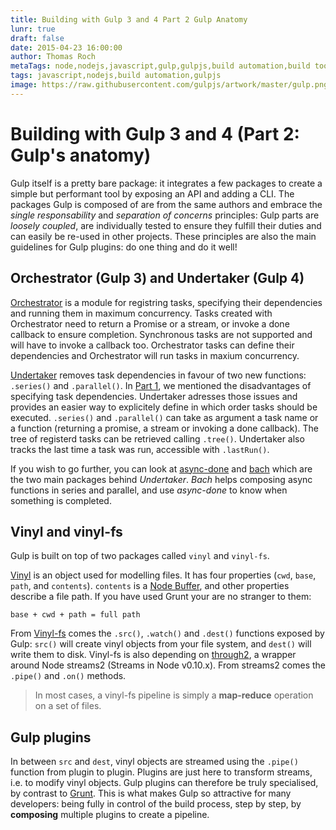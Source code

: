 ```yaml
---
title: Building with Gulp 3 and 4 Part 2 Gulp Anatomy
lunr: true
draft: false
date: 2015-04-23 16:00:00
author: Thomas Roch
metaTags: node,nodejs,javascript,gulp,gulpjs,build automation,build tool,streams,task runner,vinyl,vinyl-fs,npm,gulp 4
tags: javascript,nodejs,build automation,gulpjs
image: https://raw.githubusercontent.com/gulpjs/artwork/master/gulp.png
---
```


# Building with Gulp 3 and 4 (Part 2: Gulp's anatomy)

Gulp itself is a pretty bare package: it integrates a few packages to create a simple but performant tool by exposing an API and adding a CLI.
The packages Gulp is composed of are from the same authors and embrace the _single responsability_ and _separation of concerns_ principles: Gulp parts are _loosely coupled_,
are individually tested to ensure they fulfill their duties and can easily be re-used in other projects. These principles are also the main guidelines for Gulp plugins:
do one thing and do it well!


## Orchestrator (Gulp 3) and Undertaker (Gulp 4)

[Orchestrator](https://www.npmjs.com/package/orchestrator) is a module for registring tasks, specifying their dependencies and running them in maximum concurrency.
Tasks created with Orchestrator need to return a Promise or a stream, or invoke a done callback to ensure completion. Synchronous tasks are not supported and will have to
invoke a callback too. Orchestrator tasks can define their dependencies and Orchestrator will run tasks in maxium concurrency.

[Undertaker](https://www.npmjs.com/package/undertaker) removes task dependencies in favour of two new functions: `.series()` and `.parallel()`. In
[Part 1](/posts/2015/04/23/building-with-gulp-3-and-4-part-1-examples/#gulp-3-with-_run-sequence_), we mentioned the disadvantages of specifying task dependencies.
Undertaker adresses those issues and provides an easier way to explicitely define in which order tasks should be executed. `.series()` and `.parallel()` can take as argument
a task name or a function (returning a promise, a stream or invoking a done callback). The tree of registerd tasks can be retrieved calling `.tree()`. Undertaker also tracks
the last time a task was run, accessible with `.lastRun()`.

If you wish to go further, you can look at [async-done](https://www.npmjs.com/package/async-done) and [bach](https://www.npmjs.com/package/bach) which are the two main
packages behind _Undertaker_. _Bach_ helps composing async functions in series and parallel, and use _async-done_ to know when something is completed.


## Vinyl and vinyl-fs

Gulp is built on top of two packages called `vinyl` and `vinyl-fs`.

[Vinyl](https://www.npmjs.org/package/vinyl) is an object used for modelling files. It has four properties (`cwd`, `base`, `path`, and `contents`).
`contents` is a [Node Buffer](https://nodejs.org/api/buffer.html), and other properties describe a file path. If you have used Grunt your are no stranger to them:

    base + cwd + path = full path

From [Vinyl-fs](https://www.npmjs.org/package/vinyl-fs) comes the `.src()`, `.watch()` and `.dest()` functions exposed by Gulp: `src()` will create vinyl objects from your file system,
and `dest()` will write them to disk. Vinyl-fs is also depending on [through2](https://www.npmjs.org/package/throught2), a wrapper around Node streams2 (Streams in Node v0.10.x). From
streams2 comes the `.pipe()` and `.on()` methods.

> In most cases, a vinyl-fs pipeline is simply a **map-reduce** operation on a set of files.

## Gulp plugins

In between `src` and `dest`, vinyl objects are streamed using the `.pipe()` function from plugin to plugin. Plugins are just here to transform streams, i.e. to modify vinyl objects.
Gulp plugins can therefore be truly specialised, by contrast to [Grunt](/posts/2015/04/22/building-with-grunt-part-2-caveats/).
This is what makes Gulp so attractive for many developers: being fully in control of the build process, step by step, by **composing** multiple plugins to create a pipeline.
